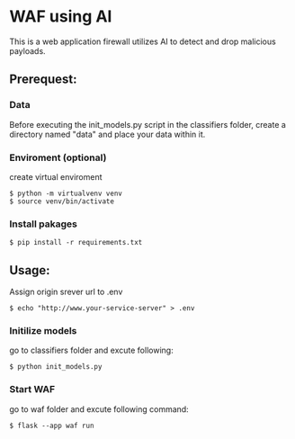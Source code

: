 # **WAF using AI**
This is a web application firewall utilizes AI to detect and drop malicious payloads.

## **Prerequest**:
### Data
Before executing the init_models.py script in the classifiers folder, create a directory named "data" and place your data within it.

### Enviroment (optional)
create virtual enviroment <br>
```
$ python -m virtualvenv venv
$ source venv/bin/activate
```

### Install pakages
```
$ pip install -r requirements.txt
```

## **Usage**:
Assign origin srever url to .env
```
$ echo "http://www.your-service-server" > .env
```

### Initilize models
go to classifiers folder and excute following:<br>
```
$ python init_models.py
```

### Start WAF
go to waf folder and excute following command:<br>
```
$ flask --app waf run
```

